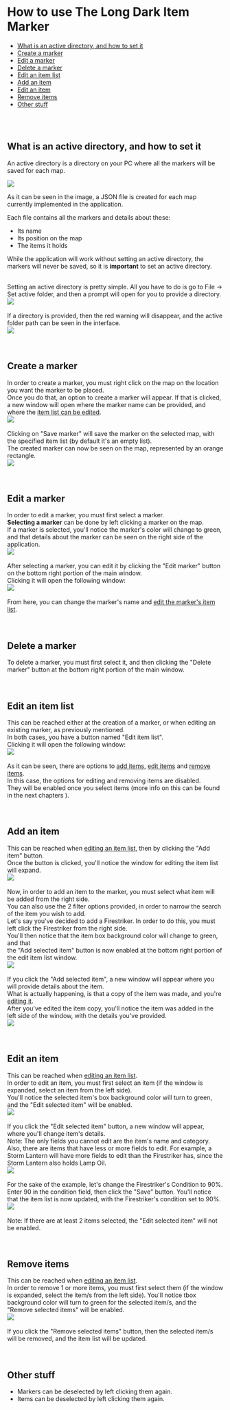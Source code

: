 <h1> How to use The Long Dark Item Marker</h1>

<ul>
  <li>
    <a href="#directory">What is an active directory, and how to set it</a>
  </li>
  <li>
    <a href="#createMarker">Create a marker</a>
  </li>
  <li>
    <a href="#editMarker">Edit a marker</a>
  </li>
  <li>
    <a href="#deleteMarker">Delete a marker</a>
  </li>
  <li>
    <a href="#editItemList">Edit an item list</a>
  </li>
  <li>
    <a href="#addItem">Add an item</a>
  </li>
  <li>
    <a href="#editItem">Edit an item</a>
  </li>
  <li>
    <a href="#removeItems">Remove items</a>
  </li>
  <li>
    <a href="#otherStuff">Other stuff</a>
  </li>
</ul>
<br>
<br>

<h2 id="directory">What is an active directory, and how to set it</h2>
<p>An active directory is a directory on your PC where all the markers will be saved for each map.</p>
<img src="images/activeFolder.PNG">
<p>As it can be seen in the image, a JSON file is created for each map currently implemented in the application.</p>
<p>Each file contains all the markers and details about these:
  <ul>
    <li>Its name</li>
    <li>Its position on the map</li>
    <li>The items it holds</li>
  </ul>
</p>
<p>While the application will work without setting an active directory, the markers will never be saved, so
  it is <span style="font-weight: bold;">important</span> to set an active directory.
</p>
<br>
<div>
  Setting an active directory is pretty simple. All you have to do is go to File -> Set active folder, and then a prompt
  will open for you to provide a directory.
  <br>
  <img src="images/setActiveFolder.PNG">
</div>

<br>

<div>
  If a directory is provided, then the red warning will disappear, and the active folder path can be seen in the
  interface.
  <br>
  <img src="images/activeFolderIsSet.PNG">
</div>

<br>
<br>
<h2 id="createMarker">Create a marker</h2>
<div>
  In order to create a marker, you must right click on the map on the location you want the marker to be placed. <br>
  Once you do that, an option to create a marker will appear. 
  If that is clicked, a new window will open where the marker name can be provided, and where the <a href="#editItemList">item list can be edited</a>.
  <br>
  <img src="images/formCreateMarker.PNG">
</div>
<br>
<div>
  Clicking on "Save marker" will save the marker on the selected map, with the specified item list (by default it's an empty list).<br>
  The created marker can now be seen on the map, represented by an orange rectangle.
  <br>
  <img src="images/markerIsCreated.PNG">
</div>
  
<br>
<br>
<h2 id="editMarker">Edit a marker</h2>
<div>
  In order to edit a marker, you must first select a marker.<br>
  <span style="font-weight: bold;">Selecting a marker</span> can be done by left clicking a marker on the map.<br>
  If a marker is selected, you'll notice the marker's color will change to green, and that details about the marker can be seen on the right side of the application.<br>
  <img src="images/selectedMarker.PNG">
</div>
<br>
<div>
  After selecting a marker, you can edit it by clicking the "Edit marker" button on the bottom right portion of the main window.<br>
  Clicking it will open the following window:<br>
  <img src="images/formEditMark.PNG">
</div>
<br>
<div>
  From here, you can change the marker's name and <a href="#editItemList">edit the marker's item list</a>.
</div>

<br>
<br>
<h2 id="deleteMarker">Delete a marker</h2>
<div>
  To delete a marker, you must first select it, and then clicking the "Delete marker" button at the bottom right portion of the main window.
</div>

<br>
<br>
<h2 id="editItemList">Edit an item list</h2>
<div>
  This can be reached either at the creation of a marker, or when editing an existing marker, as previously mentioned.<br>
  In both cases, you have a button named "Edit item list".<br>
  Clicking it will open the following window:<br>
  <img src="images/formEditItemList.PNG">
</div>
<br>
<div>
  As it can be seen, there are options to 
  <a href="#addItem">add items</a>, <a href="#editItem">edit items</a> and <a href="#removeItems">remove items</a>.<br>
  In this case, the options for editing and removing items are disabled.<br>
  They will be enabled once you select items (more info on this can be found in the next chapters ).
</div>

<br>
<br>
<h2 id="addItem">Add an item</h2>
<div>
  This can be reached when <a href="#editItemList">editing an item list</a>, then by clicking the "Add item" button.<br>
  Once the button is clicked, you'll notice the window for editing the item list will expand.<br>
  <img src="images/formEditItemListExpanded.PNG">
</div>
<br>
<div>
  Now, in order to add an item to the marker, you must select what item will be added from the right side.<br>
  You can also use the 2 filter options provided, in order to narrow the search of the item you wish to add.<br>
  Let's say you've decided to add a Firestriker. In order to do this, you must left click the Firestriker from the right side.<br>
  You'll then notice that the item box background color will change to green, and that <br>
  the "Add selected item" button is now enabled at the bottom right portion of the edit item list window.<br>
  <img src="images/itemToBeAddedIsSelected.PNG">
</div>
<br>
<div>
  If you click the "Add selected item", a new window will appear where you will provide details about the item.<br>
  What is actually happening, is that a copy of the item was made, and you're <a href="#editItemForm">editing it</a>.<br>
  After you've edited the item copy, you'll notice the item was added in the left side of the window, with the details you've provided.<br>
  <img src="images/itemIsAdded.PNG">
</div>

<br>
<br>
<h2 id="editItem">Edit an item</h2>
<div>
  This can be reached when <a href="#editItemList">editing an item list</a>.<br>
  In order to edit an item, you must first select an item (if the window is expanded, select an item from the left side).<br>
  You'll notice the selected item's box background color will turn to green, and the "Edit selected item" will be enabled.<br>
  <img src="images/itemToBeEditedIsSelected.PNG">
</div>
<br>
<div>
  If you click the "Edit selected item" button, a new window will appear, where you'll change item's details.<br>
  Note: The only fields you cannot edit are the item's name and category.<br>
  Also, there are items that have less or more fields to edit. For example, a Storm Lantern will have more fields to edit than the Firestriker has, since the 
  Storm Lantern also holds Lamp Oil.<br>
  <span id="editItemForm"></span>
  <img src="images/itemEdit.PNG">
</div>
<br>
<div>
  For the sake of the example, let's change the Firestriker's Condition to 90%.<br>
  Enter 90 in the condition field, then click the "Save" button. You'll notice that the item list is now updated, with the Firestriker's condition set to 90%.<br>
  <img src="images/itemIsEdited.PNG">
</div>
<br>
<div>
  Note: If there are at least 2 items selected, the "Edit selected item" will not be enabled.
</div>

<br>
<br>
<h2 id="removeItems">Remove items</h2>
<div>
  This can be reached when <a href="#editItemList">editing an item list</a>.<br>
  In order to remove 1 or more items, you must first select them (if the window is expanded, select the item/s from the left side).
  You'll notice tbox background color will turn to green for the selected item/s, and the "Remove selected items" will be enabled.<br>
  <img src="images/itemIsEdited.PNG">
</div>
<br>
<div>
  If you click the "Remove selected items" button, then the selected item/s will be removed, and the item list will be updated.<br>
</div>

<br>
<br>
<h2 id="otherStuff">Other stuff</h2>
<div>
  <ul>
    <li>
      Markers can be deselected by left clicking them again.
    </li>
    <li>
      Items can be deselected by left clicking them again.
    </li>
  </ul>
</div>
